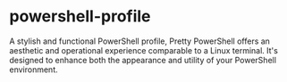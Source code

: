 # powershell-profile
A stylish and functional PowerShell profile, Pretty PowerShell offers an aesthetic and operational experience comparable to a Linux terminal. It's designed to enhance both the appearance and utility of your PowerShell environment.
